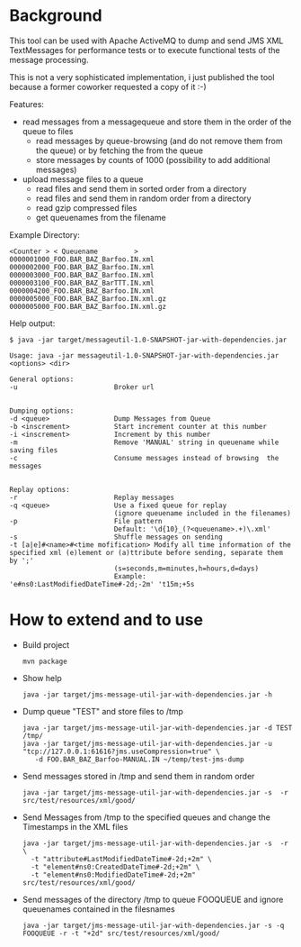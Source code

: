 
Background
==========

This tool can be used with Apache ActiveMQ to dump and send JMS XML TextMessages for performance tests or to execute functional tests of the message processing.

This is not a very sophisticated implementation, i just published the tool because a former coworker requested a copy of it :-)

Features:

- read messages from a messagequeue and store them in the order of the queue to files 
  - read messages by queue-browsing (and do not remove them from the queue) or by fetching the from the queue
  - store messages by counts of 1000 (possibility to add additional messages)
- upload message files to a queue
  - read files and send them in sorted order from a directory
  - read files and send them in random order from a directory
  - read gzip compressed files
  - get queuenames from the filename
  

Example Directory:
```
<Counter > < Queuename         >
0000001000_FOO.BAR_BAZ_Barfoo.IN.xml
0000002000_FOO.BAR_BAZ_Barfoo.IN.xml
0000003000_FOO.BAR_BAZ_Barfoo.IN.xml
0000003100_FOO.BAR_BAZ_BarTTT.IN.xml
0000004200_FOO.BAR_BAZ_Barfoo.IN.xml
0000005000_FOO.BAR_BAZ_Barfoo.IN.xml.gz
0000005000_FOO.BAR_BAZ_Barfoo.IN.xml.gz
```

Help output:
```
$ java -jar target/messageutil-1.0-SNAPSHOT-jar-with-dependencies.jar

Usage: java -jar messageutil-1.0-SNAPSHOT-jar-with-dependencies.jar <options> <dir>

General options:
-u                        Broker url


Dumping options:
-d <queue>                Dump Messages from Queue
-b <inscrement>           Start increment counter at this number
-i <inscrement>           Increment by this number
-m                        Remove 'MANUAL' string in queuename while saving files
-c                        Consume messages instead of browsing  the messages


Replay options:
-r                        Replay messages
-q <queue>                Use a fixed queue for replay
                          (ignore queuename included in the filenames)
-p                        File pattern
                          Default: '\d{10}_(?<queuename>.+)\.xml'
-s                        Shuffle messages on sending
-t [a|e]#<name>#<time mofification> Modify all time information of the specified xml (e)lement or (a)ttribute before sending, separate them by ';'
                          (s=seconds,m=minutes,h=hours,d=days)
                          Example: 'e#ns0:LastModifiedDateTime#-2d;-2m' 't15m;+5s
```

How to extend and to use
=========================


  * Build project
    ```
    mvn package
    ```
  * Show help
    ```
    java -jar target/jms-message-util-jar-with-dependencies.jar -h
    ```
  * Dump queue "TEST" and store files to /tmp
    ```
    java -jar target/jms-message-util-jar-with-dependencies.jar -d TEST /tmp/
    java -jar target/jms-message-util-jar-with-dependencies.jar -u "tcp://127.0.0.1:61616?jms.useCompression=true" \
       -d FOO.BAR_BAZ_Barfoo-MANUAL.IN ~/temp/test-jms-dump
    ```
  * Send messages stored in /tmp  and send them in random order
    ```
    java -jar target/jms-message-util-jar-with-dependencies.jar -s  -r src/test/resources/xml/good/
    ```
  * Send Messages from /tmp to the specified queues and change the Timestamps in the XML files
    ```
    java -jar target/jms-message-util-jar-with-dependencies.jar -s  -r \
      -t "attribute#LastModifiedDateTime#-2d;+2m" \
      -t "element#ns0:CreatedDateTime#-2d;+2m" \
      -t "element#ns0:ModifiedDateTime#-2d;+2m" src/test/resources/xml/good/
    ```
  * Send messages of the directory /tmp to queue FOOQUEUE and ignore queuenames contained in the filesnames
    ```
    java -jar target/jms-message-util-jar-with-dependencies.jar -s -q FOOQUEUE -r -t "+2d" src/test/resources/xml/good/
    ```
